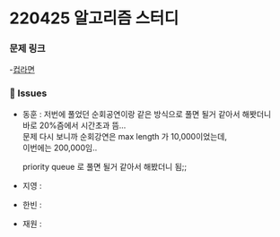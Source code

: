# 220425 알고리즘 스터디

### 문제 링크

-[컵라면](https://www.acmicpc.net/problem/1781)

### 👾 Issues

- 동훈 : 저번에 풀었던 순회공연이랑 같은 방식으로 풀면 될거 같아서 해봣더니  
  바로 20%즘에서 시간초과 뜸...  
  문제 다시 보니까 순회강연은 max length 가 10,000이었는데,  
  이번에는 200,000임..

  priority queue 로 풀면 될거 같아서 해봤더니 됨;;

- 지영 :

- 한빈 :

- 재원 :
